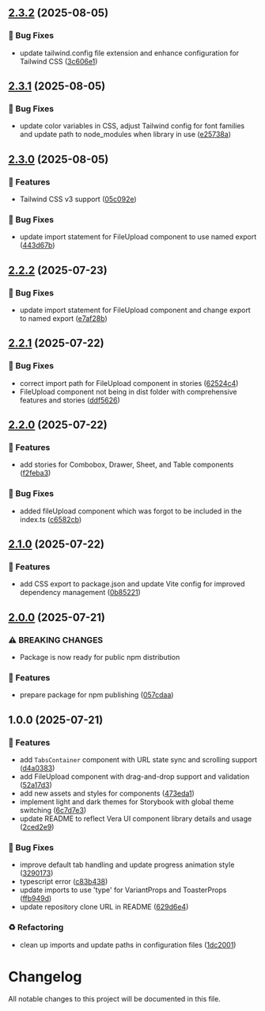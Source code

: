 ## [2.3.2](https://github.com/helgadigitals-limited-company/vera-ui/compare/v2.3.1...v2.3.2) (2025-08-05)

### 🐛 Bug Fixes

* update tailwind.config file extension and enhance configuration for Tailwind CSS ([3c606e1](https://github.com/helgadigitals-limited-company/vera-ui/commit/3c606e1353afd07c135729febf31a2dbd79281e1))

## [2.3.1](https://github.com/helgadigitals-limited-company/vera-ui/compare/v2.3.0...v2.3.1) (2025-08-05)

### 🐛 Bug Fixes

* update color variables in CSS, adjust Tailwind config for font families and update path to node_modules when library in use ([e25738a](https://github.com/helgadigitals-limited-company/vera-ui/commit/e25738aca783b5ef8dda6625d2e741ed7b99d785))

## [2.3.0](https://github.com/helgadigitals-limited-company/vera-ui/compare/v2.2.2...v2.3.0) (2025-08-05)

### 🚀 Features

* Tailwind CSS v3 support ([05c092e](https://github.com/helgadigitals-limited-company/vera-ui/commit/05c092e9e4feed065937a10a36958dd16037708e))

### 🐛 Bug Fixes

* update import statement for FileUpload component to use named export ([443d67b](https://github.com/helgadigitals-limited-company/vera-ui/commit/443d67bb07f775e1e75032d7d63c3e9a456dda1a))

## [2.2.2](https://github.com/helgadigitals-limited-company/vera-ui/compare/v2.2.1...v2.2.2) (2025-07-23)

### 🐛 Bug Fixes

* update import statement for FileUpload component and change export to named export ([e7af28b](https://github.com/helgadigitals-limited-company/vera-ui/commit/e7af28b1c98887d46b750f97e329a07e3452b9a6))

## [2.2.1](https://github.com/helgadigitals-limited-company/vera-ui/compare/v2.2.0...v2.2.1) (2025-07-22)

### 🐛 Bug Fixes

* correct import path for FileUpload component in stories ([62524c4](https://github.com/helgadigitals-limited-company/vera-ui/commit/62524c4cbea3f715667f5ac819a739500cb15af2))
* FileUpload component not being in dist folder with comprehensive features and stories ([ddf5626](https://github.com/helgadigitals-limited-company/vera-ui/commit/ddf5626cc73fd8e12030285e2ad65670a5b92e1a))

## [2.2.0](https://github.com/helgadigitals-limited-company/vera-ui/compare/v2.1.0...v2.2.0) (2025-07-22)

### 🚀 Features

* add stories for Combobox, Drawer, Sheet, and Table components ([f2feba3](https://github.com/helgadigitals-limited-company/vera-ui/commit/f2feba32aa723fd9d7d54287c6b950b03cc50e38))

### 🐛 Bug Fixes

* added fileUpload component which was forgot to be included in the index.ts ([c6582cb](https://github.com/helgadigitals-limited-company/vera-ui/commit/c6582cb1433d4de8df9c9cbc24309369cb23a297))

## [2.1.0](https://github.com/helgadigitals-limited-company/vera-ui/compare/v2.0.0...v2.1.0) (2025-07-22)

### 🚀 Features

* add CSS export to package.json and update Vite config for improved dependency management ([0b85221](https://github.com/helgadigitals-limited-company/vera-ui/commit/0b85221b565fc6b3d5ad128be2f090f20b6fb8ea))

## [2.0.0](https://github.com/helgadigitals-limited-company/vera-ui/compare/v1.0.0...v2.0.0) (2025-07-21)

### ⚠ BREAKING CHANGES

* Package is now ready for public npm distribution

### 🚀 Features

* prepare package for npm publishing ([057cdaa](https://github.com/helgadigitals-limited-company/vera-ui/commit/057cdaa071f7fc703887f7a3f18c1abb0b092e05))

## 1.0.0 (2025-07-21)

### 🚀 Features

* add `TabsContainer` component with URL state sync and scrolling support ([d4a0383](https://github.com/helgadigitals-limited-company/vera-ui/commit/d4a0383b5bfef92652318598eacc1b849a5e7032))
* add FileUpload component with drag-and-drop support and validation ([52a17d3](https://github.com/helgadigitals-limited-company/vera-ui/commit/52a17d3a4275eecf9213d9b00a631f7ee751c200))
* add new assets and styles for components ([473eda1](https://github.com/helgadigitals-limited-company/vera-ui/commit/473eda1af07654eca2139f563f7179165f1f8a72))
* implement light and dark themes for Storybook with global theme switching ([6c7d7e3](https://github.com/helgadigitals-limited-company/vera-ui/commit/6c7d7e3c9994b3f1d0fa4cca7672120218d605b0))
* update README to reflect Vera UI component library details and usage ([2ced2e9](https://github.com/helgadigitals-limited-company/vera-ui/commit/2ced2e944ad4820608ab47d36075fe33783464b8))

### 🐛 Bug Fixes

* improve default tab handling and update progress animation style ([3290173](https://github.com/helgadigitals-limited-company/vera-ui/commit/3290173176f7851cdaa95996743b1fd12f12499a))
* typescript error ([c83b438](https://github.com/helgadigitals-limited-company/vera-ui/commit/c83b438484e174079f3133dd9d1487a1fa295b9f))
* update imports to use 'type' for VariantProps and ToasterProps ([ffb949d](https://github.com/helgadigitals-limited-company/vera-ui/commit/ffb949d1061119c0e9f6ba28e275b74c1261d6bb))
* update repository clone URL in README ([629d6e4](https://github.com/helgadigitals-limited-company/vera-ui/commit/629d6e4c91863e72d107af7198b46cff19c9db03))

### ♻️ Refactoring

* clean up imports and update paths in configuration files ([1dc2001](https://github.com/helgadigitals-limited-company/vera-ui/commit/1dc2001183ea8092c9fd7be63864749854168394))

# Changelog

All notable changes to this project will be documented in this file.
